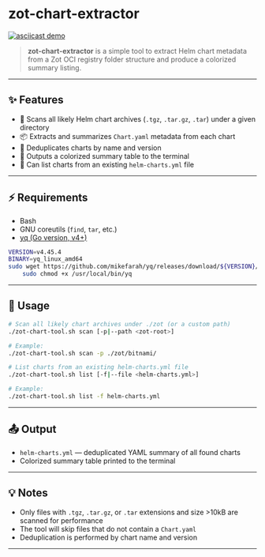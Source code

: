 # zot-chart-extractor

[![asciicast demo](https://asciinema.org/a/cqLb8r0VEE6KNz7Zph4x0NmfA.svg)](https://asciinema.org/a/cqLb8r0VEE6KNz7Zph4x0NmfA)

> **zot-chart-extractor** is a simple tool to extract Helm chart metadata from a Zot OCI registry folder structure and produce a colorized summary listing.

---

## ✨ Features

- 🚀 Scans all likely Helm chart archives (`.tgz`, `.tar.gz`, `.tar`) under a given directory
- 📦 Extracts and summarizes `Chart.yaml` metadata from each chart
- 📝 Deduplicates charts by name and version
- 🎨 Outputs a colorized summary table to the terminal
- 📄 Can list charts from an existing `helm-charts.yml` file

---

## ⚡ Requirements

- Bash
- GNU coreutils (`find`, `tar`, etc.)
- [yq (Go version, v4+)](https://github.com/mikefarah/yq)


```bash
VERSION=v4.45.4
BINARY=yq_linux_amd64
sudo wget https://github.com/mikefarah/yq/releases/download/${VERSION}/${BINARY} -O /usr/local/bin/yq &&\
    sudo chmod +x /usr/local/bin/yq
```

---

## 🚦 Usage

```sh
# Scan all likely chart archives under ./zot (or a custom path)
./zot-chart-tool.sh scan [-p|--path <zot-root>]

# Example:
./zot-chart-tool.sh scan -p ./zot/bitnami/

# List charts from an existing helm-charts.yml file
./zot-chart-tool.sh list [-f|--file <helm-charts.yml>]

# Example:
./zot-chart-tool.sh list -f helm-charts.yml
```

---

## 📤 Output

- `helm-charts.yml` — deduplicated YAML summary of all found charts
- Colorized summary table printed to the terminal

---

## 💡 Notes

- Only files with `.tgz`, `.tar.gz`, or `.tar` extensions and size >10kB are scanned for performance
- The tool will skip files that do not contain a `Chart.yaml`
- Deduplication is performed by chart name and version

---

